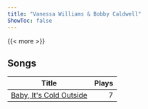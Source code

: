 ```yaml
---
title: "Vanessa Williams & Bobby Caldwell"
ShowToc: false
---
```


{{< more >}}

## Songs
Title | Plays 
----- | -----: 
[Baby, It's Cold Outside](/songs/baby-its-cold-outside) | 7

